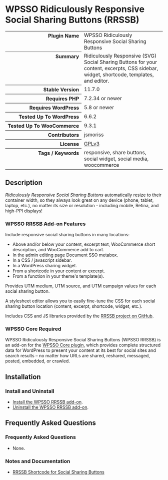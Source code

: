 <h1>WPSSO Ridiculously Responsive Social Sharing Buttons (RRSSB)</h1>

<table>
<tr><th align="right" valign="top" nowrap>Plugin Name</th><td>WPSSO Ridiculously Responsive Social Sharing Buttons</td></tr>
<tr><th align="right" valign="top" nowrap>Summary</th><td>Ridiculously Responsive (SVG) Social Sharing Buttons for your content, excerpts, CSS sidebar, widget, shortcode, templates, and editor.</td></tr>
<tr><th align="right" valign="top" nowrap>Stable Version</th><td>11.7.0</td></tr>
<tr><th align="right" valign="top" nowrap>Requires PHP</th><td>7.2.34 or newer</td></tr>
<tr><th align="right" valign="top" nowrap>Requires WordPress</th><td>5.8 or newer</td></tr>
<tr><th align="right" valign="top" nowrap>Tested Up To WordPress</th><td>6.6.2</td></tr>
<tr><th align="right" valign="top" nowrap>Tested Up To WooCommerce</th><td>9.3.1</td></tr>
<tr><th align="right" valign="top" nowrap>Contributors</th><td>jsmoriss</td></tr>
<tr><th align="right" valign="top" nowrap>License</th><td><a href="https://www.gnu.org/licenses/gpl.txt">GPLv3</a></td></tr>
<tr><th align="right" valign="top" nowrap>Tags / Keywords</th><td>responsive, share buttons, social widget, social media, woocommerce</td></tr>
</table>

<h2>Description</h2>

<!-- about -->

<p><em>Ridiculously Responsive Social Sharing Buttons</em> automatically resize to their container width, so they always look great on any device (phone, tablet, laptop, etc.), no matter its size or resolution - including mobile, Retina, and high-PPI displays!</p>

<!-- /about -->

<h3>WPSSO RRSSB Add-on Features</h3>

<p>Include responsive social sharing buttons in many locations:</p>

<ul>
<li>Above and/or below your content, excerpt text, WooCommerce short description, and WooCommerce add to cart.</li>
<li>In the admin editing page Document SSO metabox.</li>
<li>In a CSS / javascript sidebar.</li>
<li>In a WordPress sharing widget.</li>
<li>From a shortcode in your content or excerpt.</li>
<li>From a function in your theme's template(s).</li>
</ul>

<p>Provides UTM medium, UTM source, and UTM campaign values for each social sharing button.</p>

<p>A stylesheet editor allows you to easily fine-tune the CSS for each social sharing button location (content, excerpt, shortcode, widget, etc.).</p>

<p>Includes CSS and JS libraries provided by the <a href="https://github.com/kni-labs/rrssb">RRSSB project on GitHub</a>.</p>

<h3>WPSSO Core Required</h3>

<p>WPSSO Ridiculously Responsive Social Sharing Buttons (WPSSO RRSSB) is an add-on for the <a href="https://wordpress.org/plugins/wpsso/">WPSSO Core plugin</a>, which provides complete structured data for WordPress to present your content at its best for social sites and search results – no matter how URLs are shared, reshared, messaged, posted, embedded, or crawled.</p>

<h2>Installation</h2>

<h3 class="top">Install and Uninstall</h3>

<ul>
<li><a href="https://wpsso.com/docs/plugins/wpsso-rrssb/installation/install-the-plugin/">Install the WPSSO RRSSB add-on</a>.</li>
<li><a href="https://wpsso.com/docs/plugins/wpsso-rrssb/installation/uninstall-the-plugin/">Uninstall the WPSSO RRSSB add-on</a>.</li>
</ul>

<h2>Frequently Asked Questions</h2>

<h3 class="top">Frequently Asked Questions</h3>

<ul>
<li>None.</li>
</ul>

<h3>Notes and Documentation</h3>

<ul>
<li><a href="https://wpsso.com/docs/plugins/wpsso-rrssb/notes/rrssb-shortcode/">RRSSB Shortcode for Social Sharing Buttons</a></li>
</ul>


